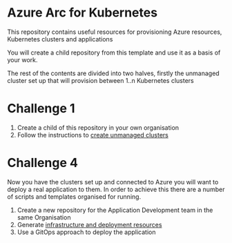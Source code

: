 # Azure Arc for Kubernetes

This repository contains useful resources for provisioning Azure resources, Kubernetes clusters and applications

You will create a child repository from this template and use it as a basis of your work.

The rest of the contents are divided into two halves, firstly the unmanaged cluster set up that will provision between 1..n Kubernetes clusters

# Challenge 1

1. Create a child of this repository in your own organisation
2. Follow the instructions to [create unmanaged clusters](00-setup)

# Challenge 4

Now you have the clusters set up and connected to Azure you will want to deploy a real application to them. In order to achieve this there are a number of scripts and templates organised for running.

1. Create a new repository for the Application Development team in the same Organisation
2. Generate [infrastructure and deployment resources](01-app-setup)
3. Use a GitOps approach to deploy the application
